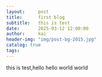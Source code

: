 ```yaml
---
layout:     post
title:      first blog
subtitle:   this is test
date:       2025-03-12 12:00:00
author:     kai
header-img: "img/post-bg-2015.jpg"
catalog: true
tags:
---
```


this is test,hello
hello world
world
